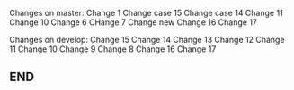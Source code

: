 Changes on master:
Change 1
Change case 15
Change case 14
Change 11
Change 10
Change 6
CHange 7
Change new
Change 16
Change 17

Changes on develop:
Change 15
Change 14
Change 13
Change 12
Change 11
Change 10
Change 9
Change 8
Change 16
Change 17

## END ##